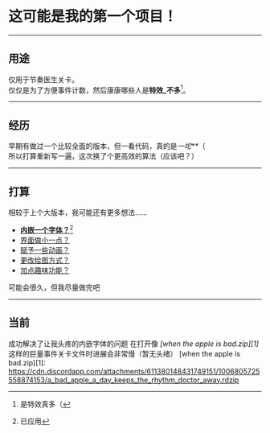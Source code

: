 # 这可能是我的第一个项目！  
- - -  
## 用途  
仅用于节奏医生关卡。  
仅仅是为了方便事件计数，然后康康哪些人是**特效_不多**[^1]。  
- - -
## 经历  
早期有做过一个比较全面的版本，但一看代码，真的是*一坨\*\**（  
所以打算重新写一遍，这次换了个更高效的算法（应该吧？）  
- - -  
## 打算  
相较于上个大版本，我可能还有更多想法……  
* <u>**内嵌一个字体？**[^2]</u>  
* <u>界面做小一点？</u>  
* <u>赋予一些动画？</u>  
* <u>更改绘图方式？</u>
* <u>加点趣味功能？</u>

可能会很久，但我尽量做完吧  
[^1]: 是特效真多（ 
[^2]: 已应用 
- - -
## 当前
成功解决了让我头疼的内嵌字体的问题
在打开像 *[when the apple is bad.zip][1]* 这样的巨量事件关卡文件时进展会非常慢（暂无头绪）
[when the apple is bad.zip][1]: https://cdn.discordapp.com/attachments/611380148431749151/1006805725558874153/a_bad_apple_a_day_keeps_the_rhythm_doctor_away.rdzip

